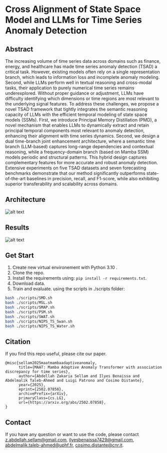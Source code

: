 # Cross Alignment of State Space Model and LLMs for Time Series Anomaly Detection

## Abstract
The increasing volume of time series data across domains such as finance, energy, and healthcare has made time series anomaly detection (TSAD) a critical task. However, existing models often rely on a single representation branch, which leads to information loss and incomplete anomaly modeling. Second, while LLMs perform well in textual reasoning and cross-modal tasks, their application to purely numerical time series remains underexplored. Without proper guidance or adjustment, LLMs have difficulty identifying which dimensions or time regions are most relevant to the underlying signal features. To address these challenges, we propose a novel TSAD framework that tightly integrates the semantic reasoning capacity of LLMs with the efficient temporal modeling of state space models (SSMs). First, we introduce Principal Memory Distillation (PMD), a novel mechanism that enables LLMs to dynamically extract and retain principal temporal components most relevant to anomaly detection, enhancing their alignment with time series dynamics. Second, we design a dual time-branch joint enhancement architecture, where a semantic time branch (LLM-based) captures long-range dependencies and contextual reasoning, while a frequency-domain branch (based on Mamba SSM) models periodic and structural patterns. This hybrid design captures complementary features for more accurate and robust anomaly detection. Extensive experiments on five TSAD datasets and seven forecasting benchmarks demonstrate that our method significantly outperforms state-of-the-art baselines in precision, recall, and F1-score, while also exhibiting superior transferability and scalability across domains.

## Architecture
![alt text](img/full_maat.png)

## Results
![alt text](img/result.png)

## Get Start
1. Create new virtual environement with Python 3.10 .
2. Clone the repo.
3. Install the requirements using: ```pip install -r requirements.txt```.
4. Download data.
5. Train and evaluate. using the scripts in ./scripts folder:
```bash
bash ./scripts/SMD.sh
bash ./scripts/MSL.sh
bash ./scripts/SMAP.sh
bash ./scripts/PSM.sh
bash ./scripts/SWAT.sh
bash ./scripts/NIPS_TS_Swan.sh
bash ./scripts/NIPS_TS_Water.sh
```
## Citation
If you find this repo useful, please cite our paper.

```
@misc{sellam2025maatmambaadaptiveanomaly,
      title={MAAT: Mamba Adaptive Anomaly Transformer with association discrepancy for time series}, 
      author={Abdellah Zakaria Sellam and Ilyes Benaissa and Abdelmalik Taleb-Ahmed and Luigi Patrono and Cosimo Distante},
      year={2025},
      eprint={2502.07858},
      archivePrefix={arXiv},
      primaryClass={cs.LG},
      url={https://arxiv.org/abs/2502.07858}, 
}
```
## Contact
If you have any question or want to use the code, please contact z.abdellah.sellam@gmail.com, ilyesbenaissa7429@gmail.com, abdelmalik.taleb-ahmed@uphf.fr, cosimo.distante@cnr.it.
